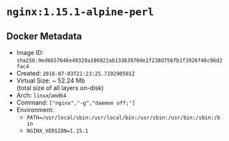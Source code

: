 # `nginx:1.15.1-alpine-perl`

## Docker Metadata

- Image ID: `sha256:9ed6657646e49329a186922ab13363970de1f238d756fb1f3926f46c96d2fac4`
- Created: `2018-07-03T21:23:25.719290501Z`
- Virtual Size: ~ 52.24 Mb  
  (total size of all layers on-disk)
- Arch: `linux`/`amd64`
- Command: `["nginx","-g","daemon off;"]`
- Environment:
  - `PATH=/usr/local/sbin:/usr/local/bin:/usr/sbin:/usr/bin:/sbin:/bin`
  - `NGINX_VERSION=1.15.1`
